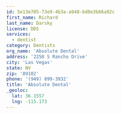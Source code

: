 ```yaml
---
id: 5e13e705-73e9-4b3a-a948-bd8e3b66a92c
first_name: Richard
last_name: Darsky
license: DDS
services:
  - dentist
category: Dentists
org_name: 'Absolute Dental'
address: '2250 S Rancho Drive'
city: 'Las Vegas'
state: NV
zip: '89102'
phone: '(949) 899-3932'
title: 'Absolute Dental'
_geoloc:
  lat: 36.1557
  lng: -115.173
---
```

